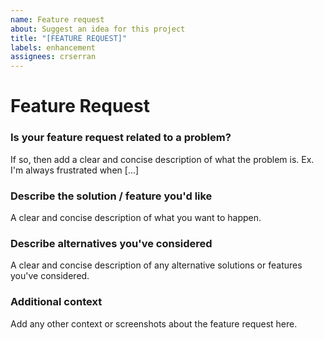 ```yaml
---
name: Feature request
about: Suggest an idea for this project
title: "[FEATURE REQUEST]"
labels: enhancement
assignees: crserran
---
```


<!-- Make sure to read the Docs before opening an issue. https://crserran.github.io/home-alarm/ -->

# Feature Request

### Is your feature request related to a problem?

If so, then add a clear and concise description of what the problem is. Ex. I'm always frustrated when [...]

### Describe the solution / feature you'd like

A clear and concise description of what you want to happen.

### Describe alternatives you've considered

A clear and concise description of any alternative solutions or features you've considered.

### Additional context

Add any other context or screenshots about the feature request here.
